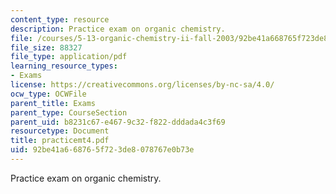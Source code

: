 ```yaml
---
content_type: resource
description: Practice exam on organic chemistry.
file: /courses/5-13-organic-chemistry-ii-fall-2003/92be41a668765f723de8078767e0b73e_practicemt4.pdf
file_size: 88327
file_type: application/pdf
learning_resource_types:
- Exams
license: https://creativecommons.org/licenses/by-nc-sa/4.0/
ocw_type: OCWFile
parent_title: Exams
parent_type: CourseSection
parent_uid: b8231c67-e467-9c32-f822-dddada4c3f69
resourcetype: Document
title: practicemt4.pdf
uid: 92be41a6-6876-5f72-3de8-078767e0b73e
---
```

Practice exam on organic chemistry.